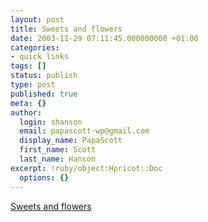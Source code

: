 ```yaml
---
layout: post
title: Sweets and flowers
date: 2003-11-29 07:11:45.000000000 +01:00
categories:
- quick links
tags: []
status: publish
type: post
published: true
meta: {}
author:
  login: shanson
  email: papascott-wp@gmail.com
  display_name: PapaScott
  first_name: Scott
  last_name: Hanson
excerpt: !ruby/object:Hpricot::Doc
  options: {}
---
```

<p><a title="The administration's first plan for Iraqi reconstruction (or lack thereof)" href="http://www.matthewyglesias.com/archives/001940.html#001940">Sweets and flowers</a></p>
